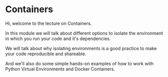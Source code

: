 # Containers

Hi, welcome to the lecture on Containers.

In this module we will talk about different options
to isolate the environment in which you run your code and it's dependencies.

We will talk about why isolating environments is a good practice
to make your code reproducible and shareable.

And we'll also do some simple hands-on examples of
how to work with Python Virtual Environments and Docker Containers.
